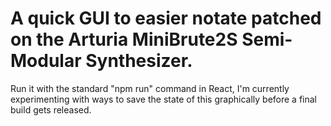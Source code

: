 # A quick GUI to easier notate patched on the Arturia MiniBrute2S Semi-Modular Synthesizer.

Run it with the standard "npm run" command in React, I'm currently experimenting with ways to save the state of this graphically before a final build gets released.
